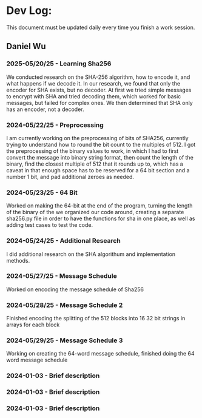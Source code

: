 # Dev Log:

This document must be updated daily every time you finish a work session.

## Daniel Wu

### 2025-05/20/25 - Learning Sha256
We conducted research on the SHA-256 algorithm, how to encode it, and what happens if we decode it. In our research, we found that only the encoder for SHA exists, but no decoder. At first we tried simple messages to encrypt with SHA and tried decoding them, which worked for basic messages, but failed for complex ones. We then determined that SHA only has an encoder, not a decoder. 

### 2024-05/22/25 - Preprocessing
I am currently working on the preprocessing of bits of SHA256, currently trying to understand how to round the bit count to the multiples of 512. I got the preprocessing of the binary values to work, in which I had to first convert the message into binary string format, then count the length of the binary, find the closest multiple of 512 that it rounds up to, which has a caveat in that enough space has to be reserved for a 64 bit section and a number 1 bit, and pad additional zeroes as needed.

### 2024-05/23/25 - 64 Bit
Worked on making the 64-bit at the end of the program, turning the length of the binary of the  we organized our code around, creating a separate sha256.py file in order to have the functions for sha in one place, as well as adding test cases to test the code.

### 2024-05/24/25 - Additional Research
I did additional research on the SHA algorithum and implementation methods.

### 2024-05/27/25 - Message Schedule
Worked on encoding the message  schedule of Sha256

### 2024-05/28/25 - Message Schedule 2
Finished encoding the splitting of the 512 blocks into 16 32 bit strings in arrays for each block

### 2024-05/29/25 - Message Schedule 3
Working on creating the 64-word message schedule, finished doing the 64 word message schedule
### 2024-01-03 - Brief description

### 2024-01-03 - Brief description

### 2024-01-03 - Brief description


